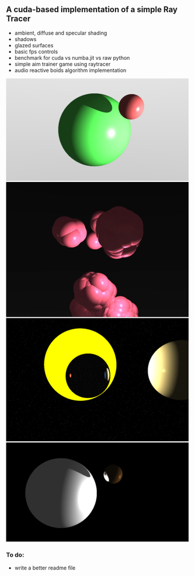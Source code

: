 ## A cuda-based implementation of a simple Ray Tracer

- ambient, diffuse and specular shading
- shadows
- glazed surfaces
- basic fps controls
- benchmark for cuda vs numba.jit vs raw python
- simple aim trainer game using raytracer
- audio reactive boids algorithm implementation

<img src="media/shadows.png" alt="Current Progress" width="500"/>
<img src="media/chain-reaction.png" alt="chain-reaction" width="500"/>
<img src="media/solar.png" alt="solar" width="500"/>
<img src="media/white.png" alt="white" width="500"/>

### To do:

- write a better readme file


